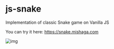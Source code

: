# js-snake

Implementation of classic Snake game on Vanilla JS

You can try it here: https://snake.mishaga.com

![img](https://img.mishaga.com/git/617x710/67accf218b7a41d6af519dfdf607be19.png)
